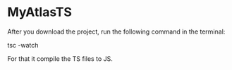 # MyAtlasTS

After you download the project, run the following command in the terminal:

tsc -watch

For that it compile the TS files to JS.
